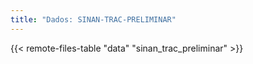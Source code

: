 ```yaml
---
title: "Dados: SINAN-TRAC-PRELIMINAR"
---
```


{{< remote-files-table "data" "sinan_trac_preliminar" >}}
